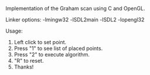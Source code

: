 Implementation of the Graham scan using C and OpenGL.

Linker options: 
  -lmingw32 -lSDL2main -lSDL2 -lopengl32

Usage:
  1) Left click to set point.
  2) Press "1" to see list of placed points.
  3) Press "2" to execute algorithm.
  4) "R" to reset.
  5) Thanks!
